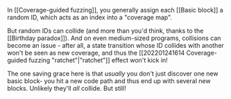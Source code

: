 In [[Coverage-guided fuzzing]], you generally assign each [[Basic block]] a random ID, which acts as an index into a "coverage map".

But random IDs can collide (and more than you'd think, thanks to the [[Birthday paradox]]). And on even medium-sized programs, collisions can become an issue - after all, a state transition whose ID collides with another won't be seen as new coverage, and thus the [[202201241614 Coverage-guided fuzzing "ratchet"|"ratchet"]] effect won't kick in! 

The one saving grace here is that *usually* you don't just discover one new basic block- you hit a new code path and thus end up with several new blocks. Unlikely they'll *all* collide. But still!